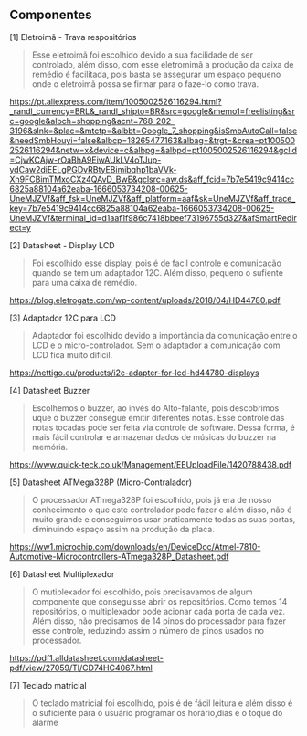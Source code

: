 ## Componentes


[1] Eletroimã - Trava respositórios  
    
> Esse eletroimã foi escolhido devido a sua facilidade de ser controlado, além disso, com esse  eletromimã a produção da caixa de remédio é facilitada, pois basta se assegurar um espaço pequeno onde o eletroimã possa se firmar para o faze-lo como trava.

https://pt.aliexpress.com/item/1005002526116294.html?_randl_currency=BRL&_randl_shipto=BR&src=google&memo1=freelisting&src=google&albch=shopping&acnt=768-202-3196&slnk=&plac=&mtctp=&albbt=Google_7_shopping&isSmbAutoCall=false&needSmbHouyi=false&albcp=18265477163&albag=&trgt=&crea=pt1005002526116294&netw=x&device=c&albpg=&albpd=pt1005002526116294&gclid=CjwKCAjw-rOaBhA9EiwAUkLV4oTJup-ydCaw2diEELgPGDvRBtyEBimibqhp1baVVk-Xh9FCBimTMxoCXz4QAvD_BwE&gclsrc=aw.ds&aff_fcid=7b7e5419c9414cc6825a88104a62eaba-1666053734208-00625-UneMJZVf&aff_fsk=UneMJZVf&aff_platform=aaf&sk=UneMJZVf&aff_trace_key=7b7e5419c9414cc6825a88104a62eaba-1666053734208-00625-UneMJZVf&terminal_id=d1aaf1f986c7418bbeef73196755d327&afSmartRedirect=y

   

[2] Datasheet - Display LCD

> Foi escolhido esse display, pois é de facil controle e comunicação quando se tem um adaptador 12C. Além disso, pequeno o sufiente para uma caixa de remédio.

https://blog.eletrogate.com/wp-content/uploads/2018/04/HD44780.pdf

[3] Adaptador 12C para LCD

> Adaptador foi escolhido devido a importância da comunicação entre o LCD e o micro-controlador. Sem o adaptador a comunicação com LCD fica muito difícil.
 
https://nettigo.eu/products/i2c-adapter-for-lcd-hd44780-displays

[4] Datasheet Buzzer

> Escolhemos o buzzer, ao invés do Alto-falante, pois descobrimos uque o buzzer consegue emitir diferentes notas. Esse controle das notas tocadas pode ser feita via controle de software. Dessa forma, é mais fácil controlar e armazenar dados de músicas do buzzer na memória.

https://www.quick-teck.co.uk/Management/EEUploadFile/1420788438.pdf

[5] Datasheet ATMega328P (Micro-Contralador)  

> O processador ATmega328P foi escolhido, pois já era de nosso conhecimento o que este controlador pode fazer e além disso, não é muito grande e conseguimos usar praticamente todas as suas portas, diminuindo espaço assim na produção da placa.

https://ww1.microchip.com/downloads/en/DeviceDoc/Atmel-7810-Automotive-Microcontrollers-ATmega328P_Datasheet.pdf

[6] Datasheet Multiplexador  

> O mutiplexador foi escolhido, pois precisavamos de algum componente que conseguisse abrir os repositórios. Como temos 14 repositórios, o multiplexador pode acionar cada porta de cada vez. Além disso, não precisamos de 14 pinos do processador para fazer esse controle, reduzindo assim o número de pinos usados no processador.  

https://pdf1.alldatasheet.com/datasheet-pdf/view/27059/TI/CD74HC4067.html

[7] Teclado matricial

> O teclado matricial foi escolhido, pois é de fácil leitura e além disso é o suficiente para o usuário programar os horário,dias e o toque do alarme 


